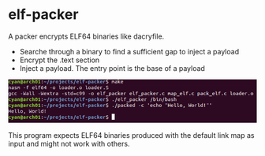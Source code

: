 # elf-packer

A packer encrypts ELF64 binaries like dacryfile.

- Searche through a binary to find a sufficient gap to inject a payload
- Encrypt the .text section
- Inject a payload. The entry point is the base of a payload

![demo](./demo.png)

This program expects ELF64 binaries produced with the default link map as input and might not work with others.
